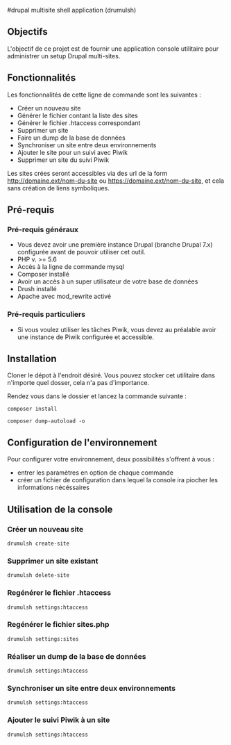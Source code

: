 #drupal multisite shell application (drumulsh)

## Objectifs

L'objectif de ce projet est de fournir une application console utilitaire pour administrer un setup Drupal multi-sites. 

## Fonctionnalités 

Les fonctionnalités de cette ligne de commande sont les suivantes : 

 * Créer un nouveau site
 * Générer le fichier contant la liste des sites
 * Générer le fichier .htaccess correspondant
 * Supprimer un site
 * Faire un dump de la base de données
 * Synchroniser un site entre deux environnements
 * Ajouter le site pour un suivi avec Piwik
 * Supprimer un site du suivi Piwik
 
 Les sites crées seront accessibles via des url de la form http://domaine.ext/nom-du-site ou https://domaine.ext/nom-du-site,
 et cela sans création de liens symboliques. 

## Pré-requis

### Pré-requis généraux

 * Vous devez avoir une première instance Drupal (branche Drupal 7.x) configurée avant de pouvoir utiliser cet outil.
 * PHP v. >= 5.6
 * Accès à la ligne de commande mysql
 * Composer installé
 * Avoir un accès à un super utilisateur de votre base de données
 * Drush installé
 * Apache avec mod_rewrite activé

### Pré-requis particuliers

 * Si vous voulez utiliser les tâches Piwik, vous devez au préalable avoir une instance de Piwik configurée et accessible.  

## Installation

Cloner le dépot à l'endroit désiré. Vous pouvez stocker cet utilitaire dans n'importe quel dosser, cela n'a pas d'importance.  

Rendez vous dans le dossier et lancez la commande suivante :

`composer install`

`composer dump-autoload -o`

## Configuration de l'environnement

Pour configurer votre environnement, deux possibilités s'offrent à vous : 
* entrer les paramètres en option de chaque commande
* créer un fichier de configuration dans lequel la console ira piocher les informations nécéssaires

## Utilisation de la console

### Créer un nouveau site

`drumulsh create-site`

### Supprimer un site existant

`drumulsh delete-site`

### Regénérer le fichier .htaccess

`drumulsh settings:htaccess`

### Regénérer le fichier sites.php

 `drumulsh settings:sites`
 
### Réaliser un dump de la base de données

`drumulsh settings:htaccess`

### Synchroniser un site entre deux environnements

`drumulsh settings:htaccess`

### Ajouter le suivi Piwik à un site

`drumulsh settings:htaccess`